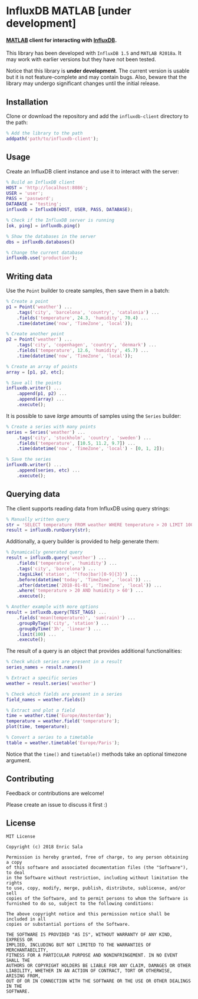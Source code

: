 InfluxDB MATLAB [under development]
===================================

#### [MATLAB][matlab] client for interacting with [InfluxDB][influxdb].

This library has been developed with `InfluxDB 1.5` and `MATLAB R2018a`.
It may work with earlier versions but they have not been tested. 

Notice that this library is **under development**.
The current version is usable but it is not feature-complete and may contain bugs.
Also, beware that the library may undergo significant changes until the initial release.


Installation
------------

Clone or download the repository and add the `influxdb-client` directory to the path:

```matlab
% Add the library to the path
addpath('path/to/influxdb-client');
```


Usage
-----

Create an InfluxDB client instance and use it to interact with the server:

```matlab
% Build an InfluxDB client
HOST = 'http://localhost:8086';
USER = 'user';
PASS = 'password';
DATABASE = 'testing';
influxdb = InfluxDB(HOST, USER, PASS, DATABASE);

% Check if the InfluxDB server is running
[ok, ping] = influxdb.ping()

% Show the databases in the server
dbs = influxdb.databases()

% Change the current database
influxdb.use('production');
```


Writing data
------------

Use the `Point` builder to create samples, then save them in a batch:

```matlab
% Create a point
p1 = Point('weather') ...
    .tags('city', 'barcelona', 'country', 'catalonia') ...
    .fields('temperature', 24.3, 'humidity', 70.4) ...
    .time(datetime('now', 'TimeZone', 'local'));

% Create another point
p2 = Point('weather') ...
    .tags('city', 'copenhagen', 'country', 'denmark') ...
    .fields('temperature', 12.6, 'humidity', 45.7) ...
    .time(datetime('now', 'TimeZone', 'local'));

% Create an array of points
array = [p1, p2, etc];

% Save all the points
influxdb.writer() ...
    .append(p1, p2) ...
    .append(array) ...
    .execute();
```

It is possible to save *large* amounts of samples using the `Series` builder:

```matlab
% Create a series with many points
series = Series('weather') ...
    .tags('city', 'stockholm', 'country', 'sweden') ...
    .fields('temperature', [10.5, 11.2, 9.7]) ...
    .time(datetime('now', 'TimeZone', 'local') - [0, 1, 2]);

% Save the series
influxdb.writer() ...
    .append(series, etc) ...
    .execute();
```

Querying data
-------------

The client supports reading data from InfluxDB using query strings:

```matlab
% Manually written query
str = 'SELECT temperature FROM weather WHERE temperature > 20 LIMIT 100';
result = influxdb.runQuery(str);
```

Additionally, a query builder is provided to help generate them:

```matlab
% Dynamically generated query
result = influxdb.query('weather') ...
    .fields('temperature', 'humidity') ...
    .tags('city', 'barcelona') ...
    .tagsLike('station', '^(foo|bar)[0-9]{3}') ...
    .before(datetime('today', 'TimeZone', 'local')) ...
    .after(datetime('2018-01-01', 'TimeZone', 'local')) ...
    .where('temperature > 20 AND humidity > 60') ...
    .execute();

% Another example with more options
result = influxdb.query(TEST_TAGS) ...
    .fields('mean(temperature)', 'sum(rain)') ...
    .groupByTags('city', 'station') ...
    .groupByTime('3h', 'linear') ...
    .limit(100) ...
    .execute();
```

The result of a query is an object that provides additional functionalities:

```matlab
% Check which series are present in a result
series_names = result.names()

% Extract a specific series
weather = result.series('weather')

% Check which fields are present in a series
field_names = weather.fields()

% Extract and plot a field
time = weather.time('Europe/Amsterdam');
temperature = weather.field('temperature');
plot(time, temperature);

% Convert a series to a timetable
ttable = weather.timetable('Europe/Paris');
```

Notice that the `time()` and `timetable()` methods take an optional timezone argument.


Contributing
------------

Feedback or contributions are welcome!

Please create an issue to discuss it first :)


License
-------

    MIT License

    Copyright (c) 2018 Enric Sala

    Permission is hereby granted, free of charge, to any person obtaining a copy
    of this software and associated documentation files (the "Software"), to deal
    in the Software without restriction, including without limitation the rights
    to use, copy, modify, merge, publish, distribute, sublicense, and/or sell
    copies of the Software, and to permit persons to whom the Software is
    furnished to do so, subject to the following conditions:

    The above copyright notice and this permission notice shall be included in all
    copies or substantial portions of the Software.

    THE SOFTWARE IS PROVIDED "AS IS", WITHOUT WARRANTY OF ANY KIND, EXPRESS OR
    IMPLIED, INCLUDING BUT NOT LIMITED TO THE WARRANTIES OF MERCHANTABILITY,
    FITNESS FOR A PARTICULAR PURPOSE AND NONINFRINGEMENT. IN NO EVENT SHALL THE
    AUTHORS OR COPYRIGHT HOLDERS BE LIABLE FOR ANY CLAIM, DAMAGES OR OTHER
    LIABILITY, WHETHER IN AN ACTION OF CONTRACT, TORT OR OTHERWISE, ARISING FROM,
    OUT OF OR IN CONNECTION WITH THE SOFTWARE OR THE USE OR OTHER DEALINGS IN THE
    SOFTWARE.


 [matlab]: https://en.wikipedia.org/wiki/MATLAB
 [influxdb]: https://en.wikipedia.org/wiki/InfluxDB
 [influxdb-docs]: https://docs.influxdata.com/influxdb
